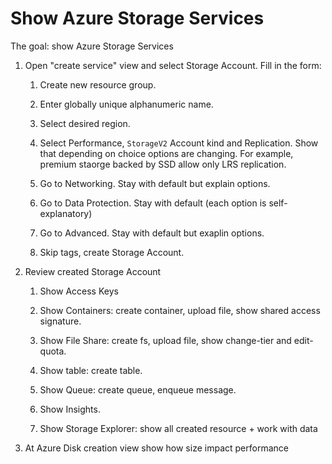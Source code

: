 # Show Azure Storage Services

The goal: show Azure Storage Services

1. Open "create service" view and select Storage Account. Fill in the form:

    1. Create new resource group.

    2. Enter globally unique alphanumeric name.

    3. Select desired region.

    4. Select Performance, `StorageV2` Account kind and Replication. Show that depending on choice options are changing. For example, premium staorge backed by SSD allow only LRS replication.

    5. Go to Networking. Stay with default but explain options.

    6. Go to Data Protection. Stay with default (each option is self-explanatory)

    7. Go to Advanced. Stay with default but exaplin options.

    8. Skip tags, create Storage Account.

2. Review created Storage Account

    1. Show Access Keys

    2. Show Containers: create container, upload file, show shared access signature.

    3. Show File Share: create fs, upload file, show change-tier and edit-quota.

    4. Show table: create table.

    5. Show Queue: create queue, enqueue message.

    6. Show Insights.

    7. Show Storage Explorer: show all created resource + work with data

3. At Azure Disk creation view show how size impact performance
